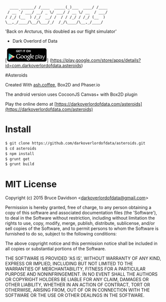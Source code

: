 

      ____ ______/ /____  _____(_)___  ____/ /____
     / __ `/ ___/ __/ _ \/ ___/ / __ \/ __  / ___/
    / /_/ (__  ) /_/  __/ /  / / /_/ / /_/ (__  )
    \__,_/____/\__/\___/_/  /_/\____/\__,_/____/


'Back on Arcturus, this doubled as our flight simulator'
  - Dark Overlord of Data

[![Get it on Google Play](assets/en_generic_rgb_wo_45.png)] (https://play.google.com/store/apps/details?id=com.darkoverlordofdata.asteroids)

#Asteroids

Created With [ash.coffee](https://github.com/darkoverlordofdata/ash.coffee),
Box2D and Phaser.io

The android version uses CocoonJS Canvas+ with Box2D plugin

Play the online demo at [https://darkoverlordofdata.com/asteroids](https://darkoverlordofdata.com/asteroids)

# Install

```bash
$ git clone https://github.com/darkoverlordofdata/asteroids.git
$ cd asteroids
$ npm install
$ grunt get
$ grunt build
```

# MIT License

Copyright (c) 2015 Bruce Davidson &lt;darkoverlordofdata@gmail.com&gt;

Permission is hereby granted, free of charge, to any person obtaining
a copy of this software and associated documentation files (the
'Software'), to deal in the Software without restriction, including
without limitation the rights to use, copy, modify, merge, publish,
distribute, sublicense, and/or sell copies of the Software, and to
permit persons to whom the Software is furnished to do so, subject to
the following conditions:

The above copyright notice and this permission notice shall be
included in all copies or substantial portions of the Software.

THE SOFTWARE IS PROVIDED 'AS IS', WITHOUT WARRANTY OF ANY KIND,
EXPRESS OR IMPLIED, INCLUDING BUT NOT LIMITED TO THE WARRANTIES OF
MERCHANTABILITY, FITNESS FOR A PARTICULAR PURPOSE AND NONINFRINGEMENT.
IN NO EVENT SHALL THE AUTHORS OR COPYRIGHT HOLDERS BE LIABLE FOR ANY
CLAIM, DAMAGES OR OTHER LIABILITY, WHETHER IN AN ACTION OF CONTRACT,
TORT OR OTHERWISE, ARISING FROM, OUT OF OR IN CONNECTION WITH THE
SOFTWARE OR THE USE OR OTHER DEALINGS IN THE SOFTWARE.
